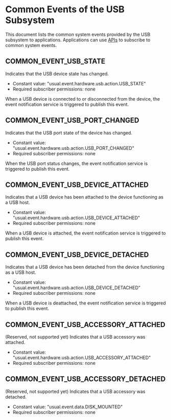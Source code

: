 # Common Events of the USB Subsystem
This document lists the common system events provided by the USB subsystem to applications. Applications can use [APIs](../js-apis-commonEventManager.md) to subscribe to common system events.

## COMMON_EVENT_USB_STATE
Indicates that the USB device state has changed.

- Constant value: "usual.event.hardware.usb.action.USB_STATE"
- Required subscriber permissions: none

When a USB device is connected to or disconnected from the device, the event notification service is triggered to publish this event.

## COMMON_EVENT_USB_PORT_CHANGED

Indicates that the USB port state of the device has changed.

- Constant value: "usual.event.hardware.usb.action.USB_PORT_CHANGED"
- Required subscriber permissions: none

When the USB port status changes, the event notification service is triggered to publish this event.

## COMMON_EVENT_USB_DEVICE_ATTACHED

Indicates that a USB device has been attached to the device functioning as a USB host.

- Constant value: "usual.event.hardware.usb.action.USB_DEVICE_ATTACHED"
- Required subscriber permissions: none

When a USB device is attached, the event notification service is triggered to publish this event.

## COMMON_EVENT_USB_DEVICE_DETACHED

Indicates that a USB device has been detached from the device functioning as a USB host.

- Constant value: "usual.event.hardware.usb.action.USB_DEVICE_DETACHED"
- Required subscriber permissions: none

When a USB device is deattached, the event notification service is triggered to publish this event.

## COMMON_EVENT_USB_ACCESSORY_ATTACHED

(Reserved, not supported yet) Indicates that a USB accessory was attached.

- Constant value: "usual.event.hardware.usb.action.USB_ACCESSORY_ATTACHED"
- Required subscriber permissions: none

## COMMON_EVENT_USB_ACCESSORY_DETACHED

(Reserved, not supported yet) Indicates that a USB accessory was detached.

- Constant value: "usual.event.data.DISK_MOUNTED"
- Required subscriber permissions: none
